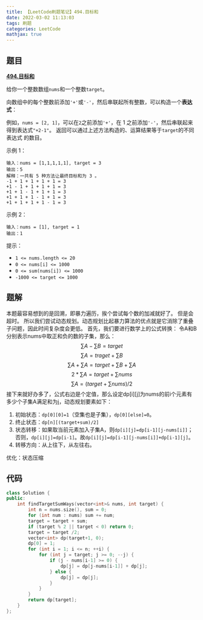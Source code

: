 ```yaml
---
title: 【LeetCode刷题笔记】494.目标和
date: 2022-03-02 11:13:03
tags: 刷题
categories: LeetCode
mathjax: true
---
```

题目
---
[**494.目标和**](https://leetcode-cn.com/problems/target-sum/)

给你一个整数数组`nums`和一个整数`target`。

向数组中的每个整数前添加`'+'`或`'-'`，然后串联起所有整数，可以构造一个**表达式**：

例如，`nums = [2, 1]`，可以在`2`之前添加`'+'`，在 1 之前添加`'-'`，然后串联起来得到表达式`"+2-1"`。
返回可以通过上述方法构造的、运算结果等于`target`的不同 表达式 的数目。

示例 1：
```
输入：nums = [1,1,1,1,1], target = 3
输出：5
解释：一共有 5 种方法让最终目标和为 3 。
-1 + 1 + 1 + 1 + 1 = 3
+1 - 1 + 1 + 1 + 1 = 3
+1 + 1 - 1 + 1 + 1 = 3
+1 + 1 + 1 - 1 + 1 = 3
+1 + 1 + 1 + 1 - 1 = 3
```
示例 2：
```
输入：nums = [1], target = 1
输出：1
```

提示：
* `1 <= nums.length <= 20`
* `0 <= nums[i] <= 1000`
* `0 <= sum(nums[i]) <= 1000`
* `-1000 <= target <= 1000`
<!--more-->

题解
---
本题最容易想到的是回溯，即暴力遍历，挨个尝试每个数的加减就好了。
但是会超时。
所以我们尝试动态规划。动态规划比起暴力算法的优点就是它消除了重叠子问题，因此时间复杂度会更低。
首先，我们要进行数学上的公式转换：
令A和B分别表示nums中取正和负的数的子集，那么：
$$\sum A-\sum B=target$$
$$\sum A=traget+\sum B$$
$$\sum A+\sum A=target+\sum B+\sum A$$
$$2*\sum A=target+\sum nums$$
$$\sum A=(target+\sum nums)/2$$
接下来就好办多了，公式右边是个定值，那么设定dp[i][j]为nums的前i个元素有多少个子集A满足和为j，动态规划要素如下：
1. 初始状态：`dp[0][0]=1`（空集也是子集），`dp[0][else]=0`。
2. 终止状态：`dp[n][(target+sum)/2]`
3. 状态转移：如果取当前元素加入子集A，则`dp[i][j]=dp[i-1][j-nums[i]]`；否则，`dp[i][j]=dp[i-1]`。故`dp[i][j]=dp[i-1][j-nums[i]]+dp[i-1][j]`。
4. 转移方向：从上往下，从左往右。

优化：状态压缩

代码
---
```cpp
class Solution {
public:
    int findTargetSumWays(vector<int>& nums, int target) {
        int n = nums.size(), sum = 0;
        for (int num : nums) sum += num;
        target = target + sum;
        if (target % 2 || target < 0) return 0;
        target = target /2;
        vector<int> dp(target+1, 0);
        dp[0] = 1;
        for (int i = 1; i <= n; ++i) {
            for (int j = target; j >= 0; --j) {
                if (j - nums[i-1] >= 0) {
                    dp[j] = dp[j-nums[i-1]] + dp[j];
                } else {
                    dp[j] = dp[j];
                }
            }
        }
        return dp[target];
    }
};
```
